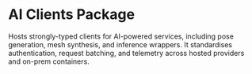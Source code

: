 # AI Clients Package

Hosts strongly-typed clients for AI-powered services, including pose generation, mesh synthesis, and inference wrappers. It standardises authentication, request batching, and telemetry across hosted providers and on-prem containers.
